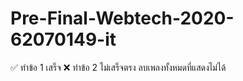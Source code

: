 # Pre-Final-Webtech-2020-62070149-it
✅ ทำข้อ 1 เสร็จ
❌ ทำข้อ 2 ไม่เสร็จตรง ลบเพลงทั้งหมดที่แสดงไม่ได้
